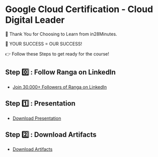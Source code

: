 # Google Cloud Certification - Cloud Digital Leader

🙏 Thank You for Choosing to Learn from in28Minutes.

🎯 YOUR SUCCESS = OUR SUCCESS!

👉 Follow these Steps to get ready for the course!

## Step 0️⃣ : Follow Ranga on LinkedIn

- [Join 30,000+ Followers of Ranga on LinkedIn](https://links.in28minutes.com/lin)

## Step 1️⃣ : Presentation

- [Download Presentation](https://github.com/in28minutes/course-material/raw/main/15-google-cloud-digital-leader/Course-Presentation-GoogleCloudDigitalLeader.pdf)

## Step 2️⃣ : Download Artifacts

- [Download Artifacts](https://github.com/in28minutes/course-material/raw/main/15-google-cloud-digital-leader/downloads.zip)
